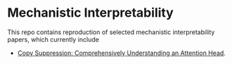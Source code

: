 # Mechanistic Interpretability

This repo contains reproduction of selected mechanistic interpretability papers, which currently include
- [Copy Suppression: Comprehensively Understanding an Attention Head](https://arxiv.org/abs/2310.04625).